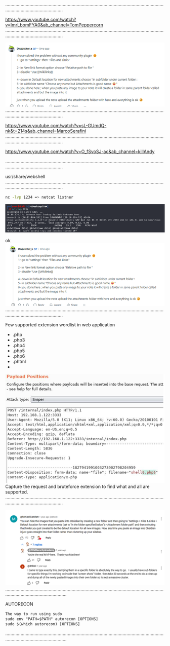.........................................................................................................................................................................

https://www.youtube.com/watch?v=ImrLbomFYA0&ab_channel=TomPeppercorn
.........................................................................................................................................................................

![](../Attachements/Pasted%20image%2020250218130751.png)
.........................................................................................................................................................................

https://www.youtube.com/watch?v=sL-GUmdQ-nk&t=214s&ab_channel=MarcoSerafini
.........................................................................................................................................................................

https://www.youtube.com/watch?v=O_fSvoSJ-ac&ab_channel=killAndy

.........................................................................................................................................................................

usr/share/webshell
.........................................................................................................................................................................


```bash
nc -lvp 1234 => netcat listner
```
![](../Attachements/Pasted%20image%2020250106141352.png)

ok
![](../Attachements/Pasted%20image%2020250218130640.png)
.........................................................................................................................................................................

Few supported extension wordlist in web application
- .php
- .php3
- .php4
- .php5
- .php6
- .phtml
- 

![](../Attachements/Pasted%20image%2020250106141526.png)
Capture the request and bruteforce extension to find what and all are supported.
.........................................................................................................................................................................

![](../Attachements/Pasted%20image%2020250217140711.png)
............................................................................................................................................................................

AUTORECON
```
The way to run using sudo
sudo env "PATH=$PATH" autorecon [OPTIONS]
sudo $(which autorecon) [OPTIONS]

```

............................................................................................................................................................................

